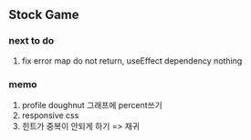 ## Stock Game

### next to do

1. fix error map do not return, useEffect dependency nothing

### memo

1. profile doughnut 그래프에 percent쓰기
2. responsive css
3. 힌트가 중복이 안되게 하기 => 재귀
